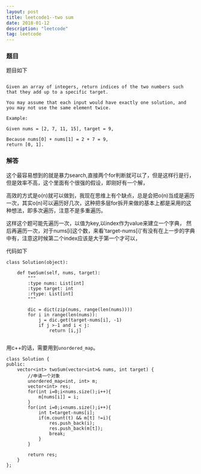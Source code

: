 ```yaml
---
layout: post
title: leetcode1--two sum
date: 2018-01-12
description: "leetcode"
tag: leetcode
---   
```


### 题目

题目如下


```

Given an array of integers, return indices of the two numbers such that they add up to a specific target.

You may assume that each input would have exactly one solution, and you may not use the same element twice.

Example:

Given nums = [2, 7, 11, 15], target = 9,

Because nums[0] + nums[1] = 2 + 7 = 9,
return [0, 1].

```


### 解答

这个最容易想到的就是暴力search,直接两个for判断就可以了，但是这样行是行，但是效率不高，这个里面有个很强的假设，即刚好有一个解，

高效的方式是o(n)就可以做到，我现在思维上有个缺点，总是会把o(n)当成是遍历一次，其实o(n)可以遍历好几次，这种把多层for拆开来做的基本上都是采用的这种想法，即多次遍历，注意不是多重遍历。

这样这个题可能先遍历一次，以值为key,以index作为value来建立一个字典，
然后再遍历一次，对于nums[i]这个数，来看'target-nums[i]'有没有在上一步的字典中有，注意这时候第二个index应该是大于第一个才可以，

代码如下

```
class Solution(object):
    
    def twoSum(self, nums, target):
        """
        :type nums: List[int]
        :type target: int
        :rtype: List[int]
        """
        
        dic = dict(zip(nums, range(len(nums))))
        for i in range(len(nums)):
            j = dic.get(target-nums[i], -1)
            if j >-1 and i < j:
                return [i,j]
    
```


用c++的话，需要用到`unordered_map`。

```
class Solution {
public:
    vector<int> twoSum(vector<int>& nums, int target) {
        //申请一个对象
        unordered_map<int, int> m;
        vector<int> res;
        for(int i=0;i<nums.size();i++){
            m[nums[i]] = i;
        }
        for(int i=0;i<nums.size();i++){
            int t=target-nums[i];
            if(m.count(t) && m[t] !=i){
                res.push_back(i);
                res.push_back(m[t]);
                break;
            }
        }
        
        return res;
    }
};

```
